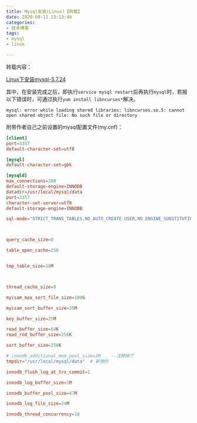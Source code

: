 ```yaml
---
title: Mysql安装(Linux)【转载】
date: 2020-09-11 23:13:40
categories:
- 技术博客
tags:
- mysql
- linux

---
```




转载内容：

[Linux下安装mysql-5.7.24](https://www.jianshu.com/p/276d59cbc529)



其中，在安装完成之后，即执行`service mysql restart`后再执行`mysql`时，若报以下错误时，可通过执行`yum install libncurses*`解决。

```err
mysql: error while loading shared libraries: libncurses.so.5: cannot open shared object file: No such file or directory
```



附带作者自己之前设置的mysql配置文件(my.cnf)：

```cnf
[client]
port=3357
default-character-set=utf8

[mysql]
default-character-set=gbk

[mysqld]
max_connections=200
default-storage-engine=INNODB
datadir=/usr/local/mysql/data
port=3357
character-set-server=utf8
default-storage-engine=INNODB

sql-mode="STRICT_TRANS_TABLES,NO_AUTO_CREATE_USER,NO_ENGINE_SUBSTITUTION"



query_cache_size=0

table_open_cache=256


tmp_table_size=18M



thread_cache_size=8

myisam_max_sort_file_size=100G

myisam_sort_buffer_size=35M

key_buffer_size=25M

read_buffer_size=64K
read_rnd_buffer_size=256K

sort_buffer_size=256K

# innodb_additional_mem_pool_size=2M    --注释掉了
tmpdir="/usr/local/mysql/data"  # 新增的

innodb_flush_log_at_trx_commit=1

innodb_log_buffer_size=1M

innodb_buffer_pool_size=47M

innodb_log_file_size=24M

innodb_thread_concurrency=18
```

